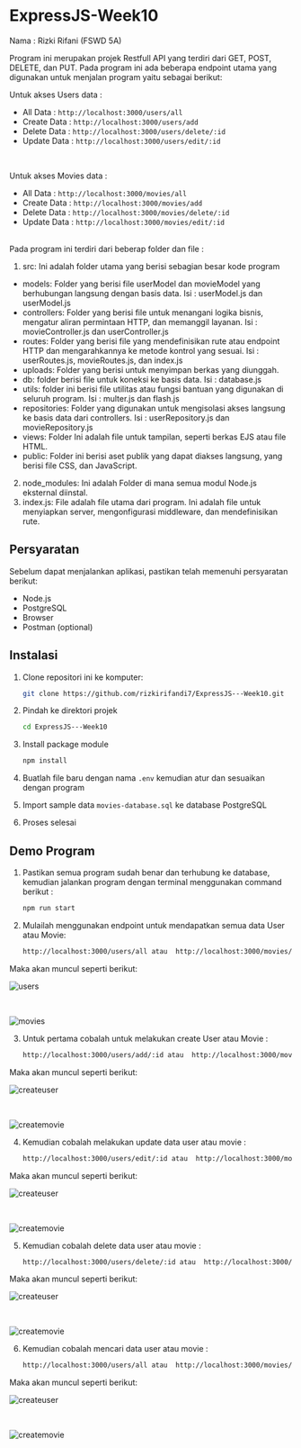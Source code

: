# ExpressJS-Week10

Nama : Rizki Rifani (FSWD 5A)

Program ini merupakan projek Restfull API yang terdiri dari GET, POST, DELETE, dan PUT. Pada program ini ada beberapa endpoint utama yang digunakan untuk menjalan program yaitu sebagai berikut:

Untuk akses Users data :
- All Data : `http://localhost:3000/users/all`
- Create Data : `http://localhost:3000/users/add`
- Delete Data : `http://localhost:3000/users/delete/:id`
- Update Data : `http://localhost:3000/users/edit/:id`

</br>

Untuk akses Movies data :
- All Data : `http://localhost:3000/movies/all`
- Create Data : `http://localhost:3000/movies/add`
- Delete Data : `http://localhost:3000/movies/delete/:id`
- Update Data : `http://localhost:3000/movies/edit/:id`

</br>
Pada program ini terdiri dari beberap folder dan file :
</br>

1.	src: Ini adalah folder utama yang berisi sebagian besar kode program
-	models: Folder yang berisi file userModel dan movieModel yang berhubungan langsung dengan basis data. Isi : userModel.js dan userModel.js
-	controllers: Folder yang berisi file untuk menangani logika bisnis, mengatur aliran permintaan HTTP, dan memanggil layanan. Isi : movieController.js dan userController.js
-	routes: Folder yang berisi file yang mendefinisikan rute atau endpoint HTTP dan mengarahkannya ke metode kontrol yang sesuai. Isi : userRoutes.js, movieRoutes.js, dan index.js
-	uploads: Folder yang berisi untuk menyimpan berkas yang diunggah.
-	db: folder berisi file untuk koneksi ke basis data. Isi : database.js
-	utils: folder ini berisi file utilitas atau fungsi bantuan yang digunakan di seluruh program. Isi : multer.js dan flash.js
-	repositories: Folder yang digunakan untuk mengisolasi akses langsung ke basis data dari controllers. Isi : userRepository.js dan movieRepository.js
-	views: Folder Ini adalah file untuk tampilan, seperti berkas EJS atau file HTML.
-	public: Folder ini berisi aset publik yang dapat diakses langsung, yang berisi file CSS, dan JavaScript.
2.	node_modules: Ini adalah Folder di mana semua modul Node.js eksternal diinstal.
3.	index.js: File adalah file utama dari program. Ini adalah file untuk menyiapkan server, mengonfigurasi middleware, dan mendefinisikan rute.



## Persyaratan

Sebelum dapat menjalankan aplikasi, pastikan telah memenuhi persyaratan berikut:

- Node.js
- PostgreSQL
- Browser
- Postman (optional)

## Instalasi

1. Clone repositori ini ke komputer:

   ```bash
   git clone https://github.com/rizkirifandi7/ExpressJS---Week10.git

2. Pindah ke direktori projek

   ```bash
   cd ExpressJS---Week10

3. Install package module

   ```bash
   npm install
   
4. Buatlah file baru dengan nama `.env` kemudian atur dan sesuaikan dengan program 

5. Import sample data `movies-database.sql` ke database PostgreSQL

6. Proses selesai


## Demo Program
1. Pastikan semua program sudah benar dan terhubung ke database, kemudian jalankan program dengan terminal menggunakan command berikut : 

   ```bash
   npm run start

2. Mulailah menggunakan endpoint untuk mendapatkan semua data User atau Movie:

     ```bash
   http://localhost:3000/users/all atau  http://localhost:3000/movies/all

  Maka akan muncul seperti berikut:

  ![users](./public/img/alluser.jpeg)
  
  </br>
  
  ![movies](./public/img/allmovie.jpeg)
  
     
3. Untuk pertama cobalah untuk melakukan create User atau Movie :

     ```bash
   http://localhost:3000/users/add/:id atau  http://localhost:3000/movies/add/:id

  Maka akan muncul seperti berikut:
  
  ![createuser](./public/img/newuser.jpeg)
  
  </br>
  
  ![createmovie](./public/img/newmovies.jpeg)
  

4. Kemudian cobalah melakukan update data user atau movie :

     ```bash
   http://localhost:3000/users/edit/:id atau  http://localhost:3000/movies/edit/:id

  Maka akan muncul seperti berikut:
  
  ![createuser](./public/img/edituser.jpeg)
  
  </br>
  
  ![createmovie](./public/img/editmovie.jpeg)

5. Kemudian cobalah delete data user atau movie :

     ```bash
   http://localhost:3000/users/delete/:id atau  http://localhost:3000/movies/delete/:id

  Maka akan muncul seperti berikut:
  
  ![createuser](./public/img/deluser.jpeg)
  
  </br>
  
  ![createmovie](./public/img/delmovie.jpeg)


6. Kemudian cobalah mencari data user atau movie :

     ```bash
   http://localhost:3000/users/all atau  http://localhost:3000/movies/all

  Maka akan muncul seperti berikut:
  
  ![createuser](./public/img/cariuser.jpeg)
  
  </br>
  
  ![createmovie](./public/img/carimovie.jpeg)

